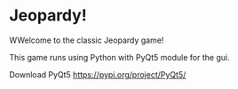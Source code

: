 # Jeopardy!

WWelcome to the classic Jeopardy game!

This game runs using Python with PyQt5 module for the gui.

Download PyQt5 https://pypi.org/project/PyQt5/